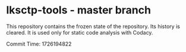 # lksctp-tools - master branch

This repository contains the frozen state of the repository.
Its history is cleared. It is used only for static code
analysis with Codacy.

Commit Time: 1726194822